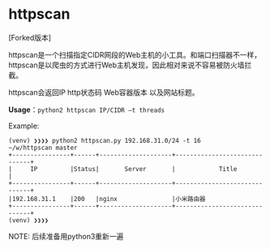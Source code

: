 # httpscan

[Forked版本]

httpscan是一个扫描指定CIDR网段的Web主机的小工具。和端口扫描器不一样，httpscan是以爬虫的方式进行Web主机发现，因此相对来说不容易被防火墙拦截。

httpscan会返回IP http状态码 Web容器版本 以及网站标题。

**Usage**：`python2 httpscan IP/CIDR –t threads`

Example:


```
(venv) ❯❯❯❯ python2 httpscan.py 192.168.31.0/24 -t 16                                                                                                   ~/w/httpscan master
+----------------+------+--------------------+------------------------------+
|     IP         |Status|       Server       |            Title             |
+----------------+------+--------------------+------------------------------+
|192.168.31.1    |200   |nginx               |小米路由器               
+----------------+------+--------------------+------------------------------+
(venv) ❯❯❯❯    
```


NOTE: 后续准备用python3重新一遍